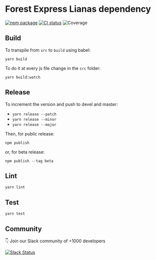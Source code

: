 # Forest Express Lianas dependency
[![npm package](https://badge.fury.io/js/forest-express.svg)](https://badge.fury.io/js/forest-express)
[![CI status](https://travis-ci.org/ForestAdmin/forest-express.svg?branch=devel)](https://travis-ci.org/ForestAdmin/forest-express)
![Coverage](https://img.shields.io/badge/coverage-32%25%0A-critical)

## Build

To transpile from `src` to `build` using babel:

`yarn build`

To do it at every js file change in the `src` folder:

`yarn build:watch`

## Release

To increment the version and push to devel and master:

- `yarn release --patch`
- `yarn release --minor`
- `yarn release --major`

Then, for public release:

`npm publish`

or, for beta release:

`npm publish --tag beta`

## Lint

`yarn lint`

## Test

`yarn test`

## Community

👇 Join our Slack community of +1000 developers

[![Slack Status](http://community.forestadmin.com/badge.svg)](https://community.forestadmin.com)

